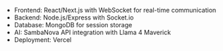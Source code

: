 - Frontend: React/Next.js with WebSocket for real-time communication
- Backend: Node.js/Express with Socket.io
- Database: MongoDB for session storage
- AI: SambaNova API integration with Llama 4 Maverick
- Deployment: Vercel
